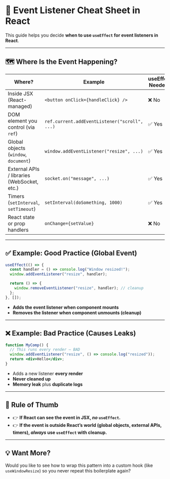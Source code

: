 # 📌 Event Listener Cheat Sheet in React

This guide helps you decide **when to use `useEffect` for event listeners in React**.

---

## 🗺️ Where Is the Event Happening?

| **Where?**                                   | **Example**                                | **useEffect Needed?** | **Why?**                                                                                       |
|-----------------------------------------------|--------------------------------------------|----------------------|------------------------------------------------------------------------------------------------|
| Inside JSX (React-managed)                    | `<button onClick={handleClick} />`         | ❌ No                | React attaches/removes handlers for you when elements mount/unmount.                           |
| DOM element you control (via `ref`)           | `ref.current.addEventListener("scroll", ...)` | ✅ Yes               | You must attach/remove the listener manually in `useEffect` (and clean up on unmount).         |
| Global objects (`window`, `document`)         | `window.addEventListener("resize", ...)`   | ✅ Yes               | React doesn’t manage these. Use `useEffect` and remove in cleanup to avoid leaks.              |
| External APIs / libraries (WebSocket, etc.)   | `socket.on("message", ...)`                | ✅ Yes               | You need to subscribe/unsubscribe when the component mounts/unmounts.                          |
| Timers (`setInterval`, `setTimeout`)          | `setInterval(doSomething, 1000)`           | ✅ Yes               | Use `useEffect` to start/stop timers and clean up with `clearInterval`/`clearTimeout`.         |
| React state or prop handlers                  | `onChange={setValue}`                      | ❌ No                | Auto-cleaned up when the component re-renders/unmounts.                                        |

---

## ✅ Example: Good Practice (Global Event)

```jsx
useEffect(() => {
  const handler = () => console.log("Window resized!");
  window.addEventListener("resize", handler);

  return () => {
    window.removeEventListener("resize", handler); // cleanup
  };
}, []);
```
- **Adds the event listener when component mounts**
- **Removes the listener when component unmounts (cleanup)**

---

## ❌ Example: Bad Practice (Causes Leaks)

```jsx
function MyComp() {
  // This runs every render — BAD
  window.addEventListener("resize", () => console.log("resized"));
  return <div>Hello</div>;
}
```

- Adds a new listener **every render**
- **Never cleaned up**
- **Memory leak** plus **duplicate logs**

---

## 🔑 Rule of Thumb

- 👉 **If React can see the event in JSX, _no_ `useEffect`.**
- 👉 **If the event is outside React’s world (global objects, external APIs, timers), _always_ use `useEffect` with cleanup.**

---

## 💡 Want More?

Would you like to see how to wrap this pattern into a custom hook (like `useWindowResize`) so you never repeat this boilerplate again?

